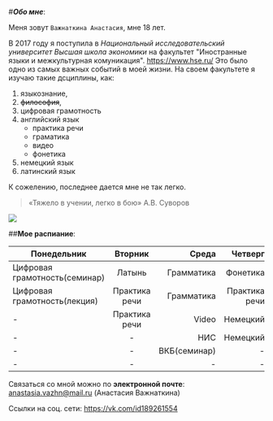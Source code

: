 #***Обо мне***:

 Меня зовут ```Важнаткина Анастасия```, мне 18 лет. 

В 2017 году я поступила в *Национальный исследовательский университет Высшая школа экономики* на факультет "Иностранные языки и межкультурная комуникация". https://www.hse.ru/ Это было одно из самых важных событий в моей жизни. На своем факультете я изучаю такие дсциплины, как:
1. языкознание, 
2. ~~философия~~,
3. цифровая грамотность 
4. английский язык
   * практика речи
   * граматика
   * видео
   * фонетика 
5. немецкий язык
6. латинский язык 

К сожелению, последнее дается мне не так легко. 
> «Тяжело в учении, легко в бою» А.В. Суворов

![](http://ruspekh.ru/images/articles/46963/2017_06_23-019-877-01.jpg)

##**Мое распиание**:

Понедельник|Вторник|Среда|Четверг|Пятница
---|:---:|---:|---:|---:
Цифровая грамотность(семинар)|Латынь|Грамматика|Фонетика|Немецкий
Цифровая грамотность(лекция)|Практика речи|Грамматика|Практика речи|МКН(семинар)
-|Практика речи|Video|Немецкий|ВКБ(лекция)
-|-|НИС|Немецкий|МКН(лекция)
-|-|ВКБ(семинар)|-
-|-|-|-

Связаться со мной можно по **электронной почте**: anastasia.vazhn@mail.ru (Анастасия Важнаткина)

Ссылки на соц. сети: <https://vk.com/id189261554> 

